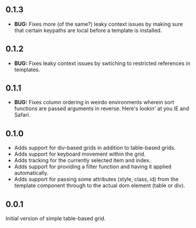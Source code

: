 ## 0.1.3

* __BUG:__ Fixes more (of the same?) leaky context issues by making sure that certain keypaths are local before a template is installed.

## 0.1.2

* __BUG:__ Fixes leaky context issues by swtiching to restricted references in templates.

## 0.1.1

* __BUG:__ Fixes column ordering in weirdo environments wherein sort functions are passed arguments in reverse. Here's lookin' at you IE and Safari.

## 0.1.0

* Adds support for div-based grids in addition to table-based grids.
* Adds support for keyboard movement within the grid.
* Adds tracking for the currently selected item and index.
* Adds support for providing a filter function and having it applied automatically.
* Adds support for passing some attributes (style, class, id) from the template component through to the actual dom element (table or div).

## 0.0.1

Initial version of simple table-based grid.
